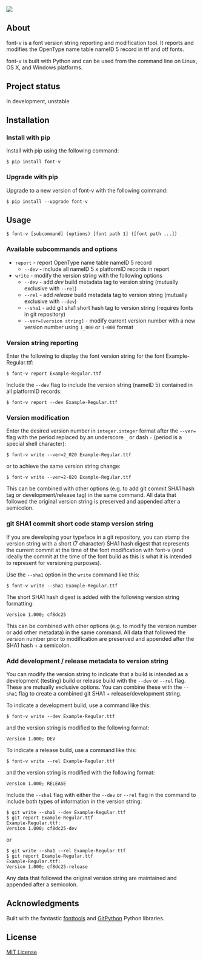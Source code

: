 
![](https://github.com/source-foundry/font-v/raw/images/images/font-v-crunch.png)

## About

font-v is a font version string reporting and modification tool.  It reports and modifies the OpenType name table nameID 5 record in ttf and otf fonts.  

font-v is built with Python and can be used from the command line on Linux, OS X, and Windows platforms.


## Project status

In development, unstable

## Installation

### Install with pip

Install with pip using the following command:

```
$ pip install font-v
```

### Upgrade with pip

Upgrade to a new version of font-v with the following command:

```
$ pip install --upgrade font-v
```

## Usage

```
$ font-v [subcommand] (options) [font path 1] ([font path ...])
```

### Available subcommands and options

- `report` - report OpenType name table nameID 5 record
	- `--dev` - include all nameID 5 x platformID records in report
- `write` - modify the version string with the following options
	- `--dev` - add *dev* build metadata tag to version string (mutually exclusive with `--rel`)
	- `--rel` -  add *release* build metadata tag to version string (mutually exclusive with `--dev`)
	- `--sha1` - add git sha1 short hash tag to version string (requires fonts in git repository)
	- `--ver=[version string]` - modify current version number with a new version number using `1_000` or `1-000` format


### Version string reporting

Enter the following to display the font version string for the font Example-Regular.ttf:

```
$ font-v report Example-Regular.ttf
```

Include the `--dev` flag to include the version string (nameID 5) contained in all platformID records:

```
$ font-v report --dev Example-Regular.ttf
```

### Version modification

Enter the desired version number in `integer.integer` format after the `--ver=` flag with the period replaced by an underscore `_` or dash `-` (period is a special shell character):

```
$ font-v write --ver=2_020 Example-Regular.ttf
```

or to achieve the same version string change:

```
$ font-v write --ver=2-020 Example-Regular.ttf
```

This can be combined with other options (e.g. to add git commit SHA1 hash tag or development/release tag) in the same command.  All data that followed the original version string is preserved and appended after a semicolon.

### git SHA1 commit short code stamp version string

If you are developing your typeface in a git repository, you can stamp the version string with a short (7 character) SHA1 hash digest that represents the current commit at the time of the font modification with font-v (and ideally the commit at the time of the font build as this is what it is intended to represent for versioning purposes).

Use the `--sha1` option in the `write` command like this:

```
$ font-v write --sha1 Example-Regular.ttf
```

The short SHA1 hash digest is added with the following version string formatting:

```
Version 1.000; cf8dc25
```

This can be combined with other options (e.g. to modify the version number or add other metadata) in the same command.  All data that followed the version number prior to modification are preserved and appended after the SHA1 hash + a semicolon.

### Add development / release metadata to version string

You can modify the version string to indicate that a build is intended as a development (testing) build or release build with the `--dev` or `--rel` flag.  These are mutually exclusive options.  You can combine these with the `--sha1` flag to create a combined git SHA1 + release/development string.

To indicate a development build, use a command like this:

```
$ font-v write --dev Example-Regular.ttf
```

and the version string is modified to the following format:

```
Version 1.000; DEV
```

To indicate a release build, use a command like this:

```
$ font-v write --rel Example-Regular.ttf
```

and the version string is modified with the following format:

```
Version 1.000; RELEASE
```

Include the `--sha1` flag with either the `--dev` or `--rel` flag in the command to include both types of information in the version string:

```
$ git write --sha1 --dev Example-Regular.ttf
$ git report Example-Regular.ttf
Example-Regular.ttf:
Version 1.000; cf8dc25-dev
```

or 

```
$ git write --sha1 --rel Example-Regular.ttf
$ git report Example-Regular.ttf
Example-Regular.ttf:
Version 1.000; cf8dc25-release
```

Any data that followed the original version string are maintained and appended after a semicolon.

## Acknowledgments

Built with the fantastic [fonttools](https://github.com/fonttools/fonttools) and [GitPython](https://github.com/gitpython-developers/GitPython) Python libraries.


## License

[MIT License](https://github.com/source-foundry/font-v/blob/master/docs/LICENSE)